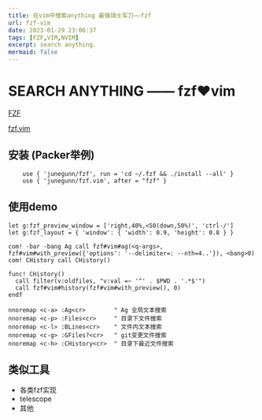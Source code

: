 ```yaml
---
title: 在vim中搜索anything 最强瑞士军刀——fzf
url: fzf-vim
date: 2023-01-29 23:06:37
tags: [FZF,VIM,NVIM]
excerpt: search anything.
mermaid: false
---
```


# SEARCH ANYTHING —— fzf♥️vim

[FZF](https://github.com/junegunn/fzf)  

[fzf.vim](https://github.com/junegunn/fzf.vim)

## 安装 (Packer举例)

```plaintext
    use { 'junegunn/fzf', run = 'cd ~/.fzf && ./install --all' }
    use { 'junegunn/fzf.vim', after = "fzf" }
```

## 使用demo

```vim
let g:fzf_preview_window = ['right,40%,<50(down,50%)', 'ctrl-/']
let g:fzf_layout = { 'window': { 'width': 0.9, 'height': 0.8 } }

com! -bar -bang Ag call fzf#vim#ag(<q-args>, fzf#vim#with_preview({'options': '--delimiter=: --nth=4..'}), <bang>0)
com! CHistory call CHistory()

func! CHistory()
  call filter(v:oldfiles, "v:val =~ '^' . $PWD . '.*$'")
  call fzf#vim#history(fzf#vim#with_preview(), 0)
endf

nnoremap <c-a> :Ag<cr>        " Ag 全局文本搜索
nnoremap <c-p> :Files<cr>     " 目录下文件搜索
nnoremap <c-l> :BLines<cr>    " 文件内文本搜索
nnoremap <c-g> :GFiles?<cr>   " git变更文件搜索
nnoremap <c-h> :CHistory<cr>  " 目录下最近文件搜索
```

## 类似工具

- 各类fzf实现
- telescope
- 其他

